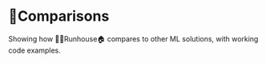 # 📙Comparisons

Showing how 🏃‍♀️Runhouse🏠 compares to other ML solutions, with working code examples.